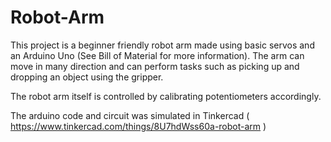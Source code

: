 # Robot-Arm

This project is a beginner friendly robot arm made using basic servos and an Arduino Uno (See Bill of Material for more information). The arm can move in many direction and can perform tasks such as picking up and dropping an object using the gripper. 

The robot arm itself is controlled by calibrating potentiometers accordingly. 

The arduino code and circuit was simulated in Tinkercad ( https://www.tinkercad.com/things/8U7hdWss60a-robot-arm )
